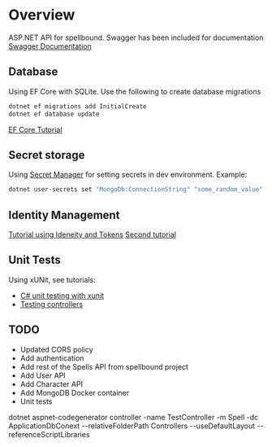 # Overview

ASP.NET API for spellbound. Swagger has been included for documentation [Swagger Documentation](https://localhost:5001/swagger)

## Database

Using EF Core with SQLite.
Use the following to create database migrations

```bash
dotnet ef migrations add InitialCreate
dotnet ef database update
```

[EF Core Tutorial](https://docs.microsoft.com/en-us/ef/core/get-started/aspnetcore/new-db?tabs=netcore-cli)

## Secret storage

Using [Secret Manager](https://docs.microsoft.com/en-us/aspnet/core/security/app-secrets?view=aspnetcore-2.1&tabs=macos) for setting secrets in dev environment.
Example:

``` bash
dotnet user-secrets set "MongoDb:ConnectionString" "some_random_value" --project spellbound-api/spellbound-api.csproj
```

## Identity Management

[Tutorial using Ideneity and Tokens](https://medium.com/@ozgurgul/asp-net-core-2-0-webapi-jwt-authentication-with-identity-mysql-3698eeba6ff8)
[Second tutorial](https://www.blinkingcaret.com/2017/09/06/secure-web-api-in-asp-net-core/)

## Unit Tests

Using xUNit, see tutorials:

- [C# unit testing with xunit](https://docs.microsoft.com/en-us/dotnet/core/testing/unit-testing-with-dotnet-test)
- [Testing controllers](https://docs.microsoft.com/en-us/aspnet/core/mvc/controllers/testing?view=aspnetcore-2.1)

## TODO

- Updated CORS policy
- Add authentication
- Add rest of the Spells API from spellbound project
- Add User API
- Add Character API
- Add MongoDB Docker container
- Unit tests

dotnet aspnet-codegenerator controller -name TestController -m Spell -dc ApplicationDbConext --relativeFolderPath Controllers --useDefaultLayout --referenceScriptLibraries
